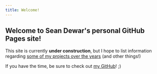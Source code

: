 ```yaml
---
title: Welcome!
---
```


## Welcome to Sean Dewar's personal GitHub Pages site!

This site is currently **under construction**, but I hope to list information
regarding [some of my projects over the years](https://bit.ly/2nRm6KL) (and
other things!)

If you have the time, be sure to check out
[my GitHub](https://github.com/seandewar)! ;)
